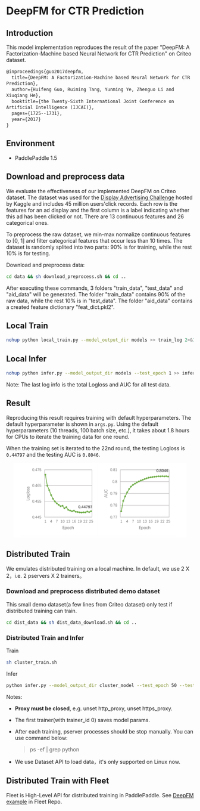 
# DeepFM for CTR Prediction

## Introduction
This model implementation reproduces the result of the paper "DeepFM: A Factorization-Machine based Neural Network for CTR Prediction" on Criteo dataset.

```text
@inproceedings{guo2017deepfm,
  title={DeepFM: A Factorization-Machine based Neural Network for CTR Prediction},
  author={Huifeng Guo, Ruiming Tang, Yunming Ye, Zhenguo Li and Xiuqiang He},
  booktitle={the Twenty-Sixth International Joint Conference on Artificial Intelligence (IJCAI)},
  pages={1725--1731},
  year={2017}
}
```

## Environment
- PaddlePaddle 1.5

## Download and preprocess data

We evaluate the effectiveness of our implemented DeepFM on Criteo dataset. The dataset was used for the [Display Advertising Challenge](https://www.kaggle.com/c/criteo-display-ad-challenge/) hosted by Kaggle and includes 45 million users'click records. Each row is the features for an ad display and the first column is a label indicating whether this ad has been clicked or not. There are 13 continuous features and 26 categorical ones.

To preprocess the raw dataset, we min-max normalize continuous features to [0, 1] and filter categorical features that occur less than 10 times. The dataset is randomly splited into two parts: 90% is for training, while the rest 10% is for testing.

Download and preprocess data:
```bash
cd data && sh download_preprocess.sh && cd ..
```

After executing these commands, 3 folders "train_data", "test_data" and "aid_data" will be generated. The folder "train_data" contains 90% of the raw data, while the rest 10% is in "test_data". The folder "aid_data" contains a created feature dictionary "feat_dict.pkl2".

## Local Train

```bash
nohup python local_train.py --model_output_dir models >> train_log 2>&1 &
```

## Local Infer
```bash
nohup python infer.py --model_output_dir models --test_epoch 1 >> infer_log 2>&1 &
```
Note: The last log info is the total Logloss and AUC for all test data.

## Result
Reproducing this result requires training with default hyperparameters. The default hyperparameter is shown in `args.py`. Using the default hyperparameters (10 threads, 100 batch size, etc.), it takes about 1.8 hours for CPUs to iterate the training data for one round.

When the training set is iterated to the 22nd round, the testing Logloss is `0.44797` and the testing AUC is `0.8046`.
<p align="center">
<img src="./picture/deepfm_result.png" height=200 hspace='10'/> <br />
</p>

## Distributed Train
We emulates distributed training on a local machine. In default, we use 2 X 2，i.e. 2 pservers X 2 trainers。

### Download and preprocess distributed demo dataset
This small demo dataset(a few lines from Criteo dataset) only test if distributed training can train.
```bash
cd dist_data && sh dist_data_download.sh && cd ..
```

### Distributed Train and Infer
Train
```bash
sh cluster_train.sh
```
Infer
```bash
python infer.py --model_output_dir cluster_model --test_epoch 50 --test_data_dir=dist_data/dist_test_data --feat_dict='dist_data/aid_data/feat_dict_10.pkl2'
```

Notes:
- **Proxy must be closed**, e.g. unset http_proxy, unset https_proxy.

- The first trainer(with trainer_id 0) saves model params.

- After each training, pserver processes should be stop manually. You can use command below:
  >ps -ef | grep python

- We use Dataset API to load data，it's only supported on Linux now.

## Distributed Train with Fleet
Fleet is High-Level API for distributed training in PaddlePaddle. See [DeepFM example](https://github.com/PaddlePaddle/Fleet/tree/develop/examples/deepFM) in Fleet Repo.
